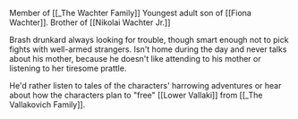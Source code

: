Member of [[_The Wachter Family]]
Youngest adult son of [[Fiona Wachter]]. Brother of [[Nikolai Wachter Jr.]]

Brash drunkard always looking for trouble, though smart enough not to pick fights with well-armed strangers. Isn't home during the day and never talks about his mother, because he doesn't like attending to his mother or listening to her tiresome prattle.

He'd rather listen to tales of the characters' harrowing adventures or hear about how the characters plan to "free" [[Lower Vallaki]] from [[_The Vallakovich Family]].